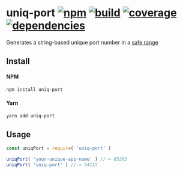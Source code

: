 # uniq-port [![npm][npm]][npmjs.org] [![build][travis]][travis-ci.org] [![coverage][codecov]][codecov.io] [![dependencies][librariesio]][libraries.io]

[npm]: https://img.shields.io/npm/v/uniq-port.svg?colorB=44cc11
[npmjs.org]: https://www.npmjs.com/package/uniq-port

[travis]: https://api.travis-ci.org/vkalinichev/uniq-port.svg
[travis-ci.org]: https://travis-ci.org/vkalinichev/uniq-port

[codecov]: https://img.shields.io/codecov/c/github/vkalinichev/uniq-port.svg
[codecov.io]: https://codecov.io/gh/vkalinichev/uniq-port

[librariesio]: https://img.shields.io/librariesio/github/vkalinichev/uniq-port.svg
[libraries.io]: https://libraries.io/npm/uniq-port

Generates a string-based unique port number in a [safe range](http://stackoverflow.com/a/218860/4974102)

## Install
#### NPM
```bash
npm install uniq-port
 ```
#### Yarn 
```bash
yarn add uniq-port
 ```

## Usage
```js
const uniqPort = require( 'uniq-port' )

uniqPort( 'your-unique-app-name' ) //-> 65293
uniqPort( 'uniq-port' ) //-> 54115
```
